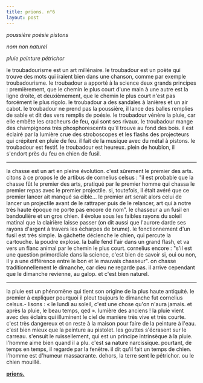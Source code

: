 ```yaml
---
title: prions. n°6
layout: post
---
```


*poussière poésie pistons*

*nom non naturel*

*pluie peinture pétrichor*

le troubadourisme est un art millénaire. le troubadour est un poète qui trouve des mots qui iraient bien dans une chanson, comme par exemple troubadourisme. le troubadour a apporté à la science deux grands principes : premièrement, que le chemin le plus court d'une main à une autre est la ligne droite, et deuxièmement, que le chemin le plus court n'est pas forcément le plus rigolo. le troubadour a des sandales à lanières et un air cabot. le troubadour ne prend pas la poussière, il lance des balles remplies de sable et dit des vers remplis de poésie. le troubadour vénère la pluie, car elle embête les cracheurs de feu, qui sont ses rivaux. le troubadour mange des champignons très phosphorescents qu'il trouve au fond des bois. il est éclairé par la lumière crue des stroboscopes et les flashs des projecteurs qui crépitent en pluie de feu. il fait de la musique avec du métal à pistons. le troubadour est festif. le troubadour est heureux. plein de houblon, il s'endort près du feu en chien de fusil.

---

la chasse est un art en pleine évolution. c'est sûrement le premier des arts. citons à ce propos le de artibus de cornelius celsus : "il est probable que la chasse fût le premier des arts, pratiqué par le premier homme qui chassa le premier repas avec le premier projectile. si, toutefois, il était avéré que ce premier lancer ait manqué sa cible... le premier art serait alors celui de lancer un projectile avant de le rattraper puis de le relancer, art qui à notre très haute époque ne porte pas encore de nom". le chasseur a un fusil en bandoulière et un gros chien. il évolue sous les faibles rayons du soleil matinal que la clairière laisse passer (on dit aussi que l'aurore darde ses rayons d'argent à travers les écharpes de brume). le fonctionnement d'un fusil est très simple. la gâchette déclenche le chien, qui percute la cartouche. la poudre explose. la balle fend l'air dans un grand flash, et va vers un flanc animal par le chemin le plus court. cornelius encore : "s'il est une question primordiale dans la science, c'est bien de savoir si, oui ou non, il y a une différence entre le bon et le mauvais chasseur". on chasse traditionnellement le dimanche, car dieu ne regarde pas. il arrive cependant que le dimanche revienne, au galop. et c'est bien naturel.

---

la pluie est un phénomène qui tient son origine de la plus haute antiquité. le premier à expliquer pourquoi il pleut toujours le dimanche fut cornelius celsus.- lisons : « le lundi au soleil, c'est une chose qu'on n'aura jamais. et après la pluie, le beau temps, qed ». lumière des anciens ! la pluie vient avec des éclairs qui illuminent le ciel de manière très vive et très courte. c'est très dangereux et on reste à la maison pour faire de la peinture à l'eau. c'est bien mieux que la peinture au pistolet. les gouttes s'écrasent sur le carreau. s'ensuit le ruissellement, qui est un principe intrinsèque à la pluie. l'homme aime bien quand il a plu. c'est sa nature narcissique. pourtant, de temps en temps, il regarde par la fenêtre. il dit qu'il fait un temps de chien. l'homme est d'humeur massacrante. dehors, la terre sent le pétrichor. ou le chien mouillé.

[**prions.**](../prions.html)
